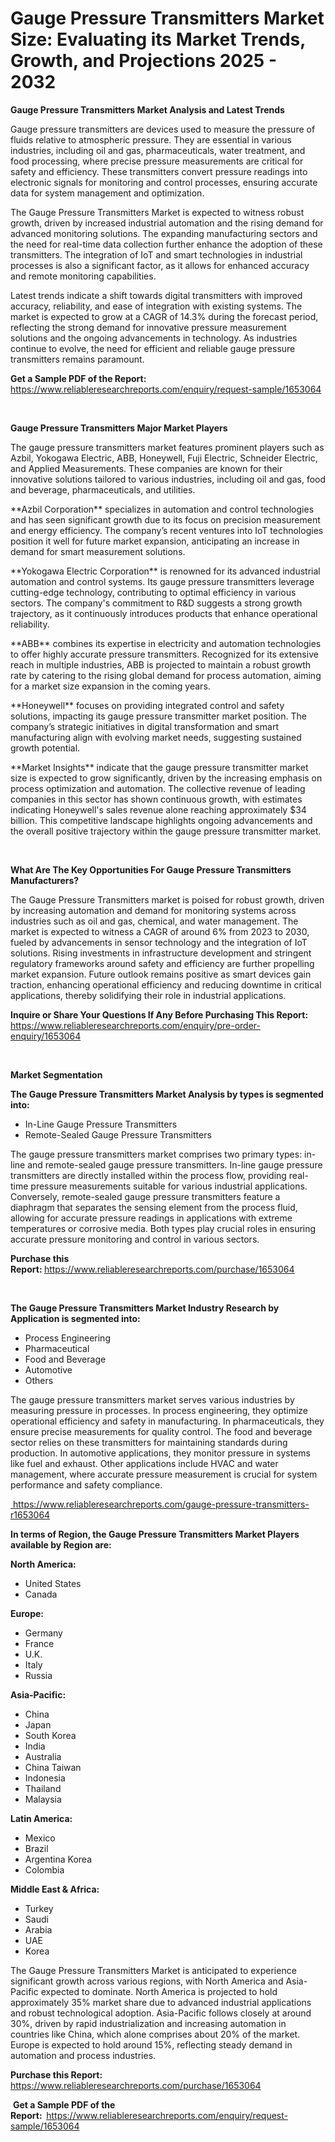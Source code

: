 <p><h1>Gauge Pressure Transmitters Market Size: Evaluating its Market Trends, Growth, and Projections 2025 - 2032</h1></p><p><strong>Gauge Pressure Transmitters Market Analysis and Latest Trends</strong></p>
<p><p>Gauge pressure transmitters are devices used to measure the pressure of fluids relative to atmospheric pressure. They are essential in various industries, including oil and gas, pharmaceuticals, water treatment, and food processing, where precise pressure measurements are critical for safety and efficiency. These transmitters convert pressure readings into electronic signals for monitoring and control processes, ensuring accurate data for system management and optimization.</p><p>The Gauge Pressure Transmitters Market is expected to witness robust growth, driven by increased industrial automation and the rising demand for advanced monitoring solutions. The expanding manufacturing sectors and the need for real-time data collection further enhance the adoption of these transmitters. The integration of IoT and smart technologies in industrial processes is also a significant factor, as it allows for enhanced accuracy and remote monitoring capabilities.</p><p>Latest trends indicate a shift towards digital transmitters with improved accuracy, reliability, and ease of integration with existing systems. The market is expected to grow at a CAGR of 14.3% during the forecast period, reflecting the strong demand for innovative pressure measurement solutions and the ongoing advancements in technology. As industries continue to evolve, the need for efficient and reliable gauge pressure transmitters remains paramount.</p></p>
<p><strong>Get a Sample PDF of the Report:&nbsp;</strong> <a href="https://www.reliableresearchreports.com/enquiry/request-sample/1653064?utm_campaign=2803&utm_medium=2&utm_source=Github&utm_content=ia&utm_term=16042025&utm_id=gauge-pressure-transmitters">https://www.reliableresearchreports.com/enquiry/request-sample/1653064</a></p>
<p>&nbsp;</p>
<p><strong>Gauge Pressure Transmitters Major Market Players</strong></p>
<p><p>The gauge pressure transmitters market features prominent players such as Azbil, Yokogawa Electric, ABB, Honeywell, Fuji Electric, Schneider Electric, and Applied Measurements. These companies are known for their innovative solutions tailored to various industries, including oil and gas, food and beverage, pharmaceuticals, and utilities.</p><p>**Azbil Corporation** specializes in automation and control technologies and has seen significant growth due to its focus on precision measurement and energy efficiency. The company’s recent ventures into IoT technologies position it well for future market expansion, anticipating an increase in demand for smart measurement solutions.</p><p>**Yokogawa Electric Corporation** is renowned for its advanced industrial automation and control systems. Its gauge pressure transmitters leverage cutting-edge technology, contributing to optimal efficiency in various sectors. The company's commitment to R&D suggests a strong growth trajectory, as it continuously introduces products that enhance operational reliability.</p><p>**ABB** combines its expertise in electricity and automation technologies to offer highly accurate pressure transmitters. Recognized for its extensive reach in multiple industries, ABB is projected to maintain a robust growth rate by catering to the rising global demand for process automation, aiming for a market size expansion in the coming years.</p><p>**Honeywell** focuses on providing integrated control and safety solutions, impacting its gauge pressure transmitter market position. The company’s strategic initiatives in digital transformation and smart manufacturing align with evolving market needs, suggesting sustained growth potential.</p><p>**Market Insights** indicate that the gauge pressure transmitter market size is expected to grow significantly, driven by the increasing emphasis on process optimization and automation. The collective revenue of leading companies in this sector has shown continuous growth, with estimates indicating Honeywell's sales revenue alone reaching approximately $34 billion. This competitive landscape highlights ongoing advancements and the overall positive trajectory within the gauge pressure transmitter market.</p></p>
<p>&nbsp;</p>
<p><strong>What Are The Key Opportunities For Gauge Pressure Transmitters Manufacturers?</strong></p>
<p><p>The Gauge Pressure Transmitters market is poised for robust growth, driven by increasing automation and demand for monitoring systems across industries such as oil and gas, chemical, and water management. The market is expected to witness a CAGR of around 6% from 2023 to 2030, fueled by advancements in sensor technology and the integration of IoT solutions. Rising investments in infrastructure development and stringent regulatory frameworks around safety and efficiency are further propelling market expansion. Future outlook remains positive as smart devices gain traction, enhancing operational efficiency and reducing downtime in critical applications, thereby solidifying their role in industrial applications.</p></p>
<p><strong>Inquire or Share Your Questions If Any Before Purchasing This Report:</strong> <a href="https://www.reliableresearchreports.com/enquiry/pre-order-enquiry/1653064?utm_campaign=2803&utm_medium=2&utm_source=Github&utm_content=ia&utm_term=16042025&utm_id=gauge-pressure-transmitters">https://www.reliableresearchreports.com/enquiry/pre-order-enquiry/1653064</a></p>
<p>&nbsp;</p>
<p><strong>Market Segmentation</strong></p>
<p><strong>The Gauge Pressure Transmitters Market Analysis by types is segmented into:</strong></p>
<p><ul><li>In-Line Gauge Pressure Transmitters</li><li>Remote-Sealed Gauge Pressure Transmitters</li></ul></p>
<p><p>The gauge pressure transmitters market comprises two primary types: in-line and remote-sealed gauge pressure transmitters. In-line gauge pressure transmitters are directly installed within the process flow, providing real-time pressure measurements suitable for various industrial applications. Conversely, remote-sealed gauge pressure transmitters feature a diaphragm that separates the sensing element from the process fluid, allowing for accurate pressure readings in applications with extreme temperatures or corrosive media. Both types play crucial roles in ensuring accurate pressure monitoring and control in various sectors.</p></p>
<p><strong>Purchase this Report:&nbsp;</strong><a href="https://www.reliableresearchreports.com/purchase/1653064?utm_campaign=2803&utm_medium=2&utm_source=Github&utm_content=ia&utm_term=16042025&utm_id=gauge-pressure-transmitters">https://www.reliableresearchreports.com/purchase/1653064</a></p>
<p>&nbsp;</p>
<p><strong>The Gauge Pressure Transmitters Market Industry Research by Application is segmented into:</strong></p>
<p><ul><li>Process Engineering</li><li>Pharmaceutical</li><li>Food and Beverage</li><li>Automotive</li><li>Others</li></ul></p>
<p><p>The gauge pressure transmitters market serves various industries by measuring pressure in processes. In process engineering, they optimize operational efficiency and safety in manufacturing. In pharmaceuticals, they ensure precise measurements for quality control. The food and beverage sector relies on these transmitters for maintaining standards during production. In automotive applications, they monitor pressure in systems like fuel and exhaust. Other applications include HVAC and water management, where accurate pressure measurement is crucial for system performance and safety compliance.</p></p>
<p><a href="https://www.reliableresearchreports.com/gauge-pressure-transmitters-r1653064?utm_campaign=2803&utm_medium=2&utm_source=Github&utm_content=ia&utm_term=16042025&utm_id=gauge-pressure-transmitters">&nbsp;https://www.reliableresearchreports.com/gauge-pressure-transmitters-r1653064</a></p>
<p><strong>In terms of Region, the Gauge Pressure Transmitters Market Players available by Region are:</strong></p>
<p>
    <p> <strong> North America: </strong>
        <ul>
            <li>United States</li>
            <li>Canada</li>
        </ul>
        </p> 
    <p> <strong> Europe: </strong>
        <ul>
            <li>Germany</li>
            <li>France</li>
            <li>U.K.</li>
            <li>Italy</li>
            <li>Russia</li>
        </ul>
        </p> 
    <p> <strong> Asia-Pacific: </strong>
        <ul>
            <li>China</li>
            <li>Japan</li>
            <li>South Korea</li>
            <li>India</li>
            <li>Australia</li>
            <li>China Taiwan</li>
            <li>Indonesia</li>
            <li>Thailand</li>
            <li>Malaysia</li>
        </ul>
        </p> 
    <p> <strong> Latin America: </strong>
        <ul>
            <li>Mexico</li>
            <li>Brazil</li>
            <li>Argentina Korea</li>
            <li>Colombia</li>
        </ul>
        </p> 
    <p> <strong> Middle East & Africa: </strong>
        <ul>
            <li>Turkey</li>
            <li>Saudi</li>
            <li>Arabia</li>
            <li>UAE</li>
            <li>Korea</li>
        </ul>
    </p>
    </p>
<p><p>The Gauge Pressure Transmitters Market is anticipated to experience significant growth across various regions, with North America and Asia-Pacific expected to dominate. North America is projected to hold approximately 35% market share due to advanced industrial applications and robust technological adoption. Asia-Pacific follows closely at around 30%, driven by rapid industrialization and increasing automation in countries like China, which alone comprises about 20% of the market. Europe is expected to hold around 15%, reflecting steady demand in automation and process industries.</p></p>
<p><strong>Purchase this Report: </strong><a href="https://www.reliableresearchreports.com/purchase/1653064?utm_campaign=2803&utm_medium=2&utm_source=Github&utm_content=ia&utm_term=16042025&utm_id=gauge-pressure-transmitters">https://www.reliableresearchreports.com/purchase/1653064</a></p>
<p>&nbsp;<strong>Get a Sample PDF of the Report:&nbsp;&nbsp;</strong><a href="https://www.reliableresearchreports.com/enquiry/request-sample/1653064?utm_campaign=2803&utm_medium=2&utm_source=Github&utm_content=ia&utm_term=16042025&utm_id=gauge-pressure-transmitters">https://www.reliableresearchreports.com/enquiry/request-sample/1653064</a></p>
<p><strong></strong></p>
<p><p></p><p></p><p></p></p>